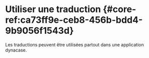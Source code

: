 # Utiliser une traduction {#core-ref:ca73ff9e-ceb8-456b-bdd4-9b9056f1543d}

Les traductions peuvent être utilisées partout dans une application dynacase.
